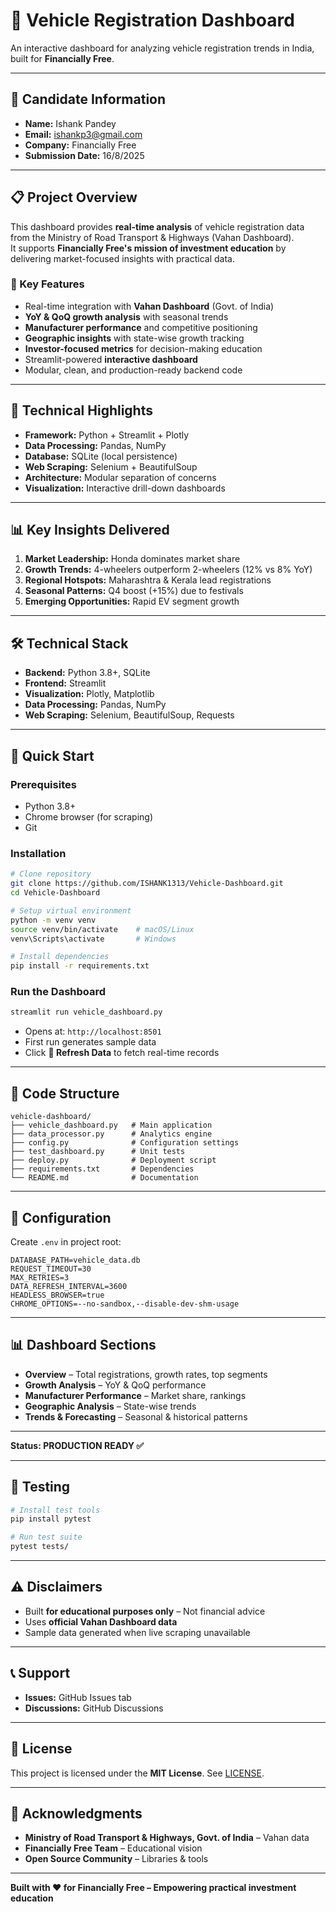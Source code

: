 # 🚗 Vehicle Registration Dashboard 

An interactive dashboard for analyzing vehicle registration trends in India, built for **Financially Free**.  

---

## 👤 Candidate Information
- **Name:** Ishank Pandey  
- **Email:** ishankp3@gmail.com    
- **Company:** Financially Free  
- **Submission Date:** 16/8/2025  

---

## 📋 Project Overview
This dashboard provides **real-time analysis** of vehicle registration data from the Ministry of Road Transport & Highways (Vahan Dashboard).  
It supports **Financially Free's mission of investment education** by delivering market-focused insights with practical data.

### 🎯 Key Features
- Real-time integration with **Vahan Dashboard** (Govt. of India)
- **YoY & QoQ growth analysis** with seasonal trends
- **Manufacturer performance** and competitive positioning
- **Geographic insights** with state-wise growth tracking
- **Investor-focused metrics** for decision-making education
- Streamlit-powered **interactive dashboard**
- Modular, clean, and production-ready backend code

---

## 🚀 Technical Highlights
- **Framework:** Python + Streamlit + Plotly  
- **Data Processing:** Pandas, NumPy  
- **Database:** SQLite (local persistence)  
- **Web Scraping:** Selenium + BeautifulSoup  
- **Architecture:** Modular separation of concerns  
- **Visualization:** Interactive drill-down dashboards  

---

## 📊 Key Insights Delivered
1. **Market Leadership:** Honda dominates market share  
2. **Growth Trends:** 4-wheelers outperform 2-wheelers (12% vs 8% YoY)  
3. **Regional Hotspots:** Maharashtra & Kerala lead registrations  
4. **Seasonal Patterns:** Q4 boost (+15%) due to festivals  
5. **Emerging Opportunities:** Rapid EV segment growth  

---

## 🛠️ Technical Stack
- **Backend:** Python 3.8+, SQLite  
- **Frontend:** Streamlit  
- **Visualization:** Plotly, Matplotlib  
- **Data Processing:** Pandas, NumPy  
- **Web Scraping:** Selenium, BeautifulSoup, Requests  

---

## 🚀 Quick Start

### Prerequisites
- Python 3.8+  
- Chrome browser (for scraping)  
- Git  

### Installation
```bash
# Clone repository
git clone https://github.com/ISHANK1313/Vehicle-Dashboard.git
cd Vehicle-Dashboard

# Setup virtual environment
python -m venv venv
source venv/bin/activate    # macOS/Linux
venv\Scripts\activate       # Windows

# Install dependencies
pip install -r requirements.txt
```

### Run the Dashboard

```bash
streamlit run vehicle_dashboard.py
```

- Opens at: `http://localhost:8501`
- First run generates sample data
- Click **🔄 Refresh Data** to fetch real-time records

---

## 📁 Code Structure

```
vehicle-dashboard/
├── vehicle_dashboard.py   # Main application
├── data_processor.py      # Analytics engine
├── config.py              # Configuration settings
├── test_dashboard.py      # Unit tests
├── deploy.py              # Deployment script
├── requirements.txt       # Dependencies
└── README.md              # Documentation
```

---

## 🔧 Configuration

Create `.env` in project root:

```env
DATABASE_PATH=vehicle_data.db
REQUEST_TIMEOUT=30
MAX_RETRIES=3
DATA_REFRESH_INTERVAL=3600
HEADLESS_BROWSER=true
CHROME_OPTIONS=--no-sandbox,--disable-dev-shm-usage
```

---

## 📊 Dashboard Sections

- **Overview** – Total registrations, growth rates, top segments
- **Growth Analysis** – YoY & QoQ performance
- **Manufacturer Performance** – Market share, rankings
- **Geographic Analysis** – State-wise trends
- **Trends & Forecasting** – Seasonal & historical patterns

---

**Status: PRODUCTION READY ✅**

---

## 🧪 Testing

```bash
# Install test tools
pip install pytest

# Run test suite
pytest tests/
```

---

## ⚠️ Disclaimers

- Built **for educational purposes only** – Not financial advice
- Uses **official Vahan Dashboard data**
- Sample data generated when live scraping unavailable

---

## 📞 Support

- **Issues:** GitHub Issues tab
- **Discussions:** GitHub Discussions

---

## 📄 License

This project is licensed under the **MIT License**. See [LICENSE](LICENSE).

---

## 🙏 Acknowledgments

- **Ministry of Road Transport & Highways, Govt. of India** – Vahan data
- **Financially Free Team** – Educational vision
- **Open Source Community** – Libraries & tools

---

**Built with ❤️ for Financially Free – Empowering practical investment education**




